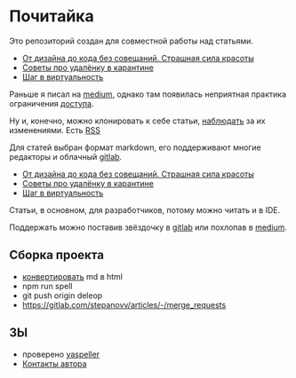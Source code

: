 # Почитайка

Это репозиторий создан для совместной работы над статьями.

 * [От дизайна до кода без совещаний. Страшная сила красоты](https://stepanovv.ru/articles/public/страшная%20сила%20красоты/страшная%20сила%20красоты.html)
 * [Советы про удалёнку в карантине](https://stepanovv.ru/articles/public/Советы%20про%20удалёнку/советы%20про%20удалёнку.html)
 * [Шаг в виртуальность](https://stepanovv.ru/articles/public/шаг%20в%20виртуальность/шаг%20в%20виртуальность.html)

Раньше я писал на [medium](https://medium.com/@stepanovv.ru), однако там появилась неприятная практика ограничения [доступа](https://wptavern.com/freecodecamp-moves-off-of-medium-after-being-pressured-to-put-articles-behind-paywalls).

Ну и, конечно, можно клонировать к себе статьи, [наблюдать](https://gitlab.com/stepanovv/kbo/activity) за их изменениями. Есть [RSS](https://gitlab.com/stepanovv/kbo.atom)

Для статей выбран формат markdown, его поддерживают многие редакторы и облачный [gitlab](https://gitlab.com/stepanovv/kbo/articles/index.md).

 * [От дизайна до кода без совещаний. Страшная сила красоты](https://gitlab.com/stepanovv/kbo/-/blob/master/public/articles/public/страшная%20сила%20красоты/страшная%20сила%20красоты.md)
 * [Советы про удалёнку в карантине](https://gitlab.com/stepanovv/kbo/-/blob/master/public/articles/public/Советы%20про%20удалёнку/советы%20про%20удалёнку.md)
 * [Шаг в виртуальность](https://gitlab.com/stepanovv/kbo/-/blob/master/public/articles/public/шаг%20в%20виртуальность/шаг%20в%20виртуальность.md)

Статьи, в основном, для разработчиков, потому можно читать и в IDE.

Поддержать можно поставив звёздочку в [gitlab](https://gitlab.com/stepanovv/kbo) или похлопав в [medium](https://medium.com/@stepanovv.ru/).

## Сборка проекта

 * [конвертировать](https://marketplace.visualstudio.com/items?itemName=yzane.markdown-pdf) md в html
 * npm run spell
 * git push origin deleop
 * https://gitlab.com/stepanovv/articles/-/merge_requests

## ЗЫ

 * проверено [yaspeller](https://yandex.ru/dev/speller/)
 * [Контакты автора](https://stepanovv.ru/portfolio/portfolio.html#id-contacts)

